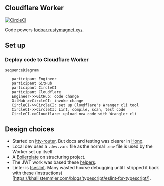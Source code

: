 ## Cloudflare Worker

[![CircleCI](https://dl.circleci.com/status-badge/img/gh/Rusty-Magnet-Ltd/cloudflare_worker/tree/master.svg?style=svg&circle-token=442df4967153b05ea2b7b2198c127c4a393f2e7b)](https://dl.circleci.com/status-badge/redirect/gh/Rusty-Magnet-Ltd/cloudflare_worker/tree/master)

Code powers [foobar.rustymagnet.xyz](https://foobar.rustymagnet.xyz/).

## Set up

### Deploy code to Cloudflare Worker

```mermaid
sequenceDiagram

   participant Engineer
   participant GitHub
   participant CircleCI
   participant Cloudflare
   Engineer->>GitHub: code change
   GitHub->>CircleCI: invoke change
   CircleCI->>CircleCI: set up Cloudflare's Wranger cli tool
   CircleCI->>CircleCI: Lint, compile, scan, test code
   CircleCI->>Cloudflare: upload new code with Wrangler cli
```

## Design choices

- Started on [itty-router](https://itty.dev/itty-router). But docs and testing was clearer in [Hono](https://hono.dev/guides/examples).
- Local dev uses a `.dev.vars` file as the normal `.env` file is used by the Worker set up itself.
- A [Boilerplate](https://github.com/marcosrjjunior/hono-boilerplate/tree/main/src/routes) on structuring project.
- The JWT work was based these [helpers](https://hono.dev/helpers/jwt).
- Linter is [tseslint](https://typescript-eslint.io/getting-started). Many wasted hourse debugging until I stripped it back with these (instructions)[https://khalilstemmler.com/blogs/typescript/eslint-for-typescript/].
